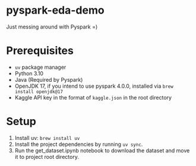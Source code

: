 # pyspark-eda-demo
Just messing around with Pyspark =)


# Prerequisites
- `uv` package manager
- Python 3.10
- Java (Required by Pyspark)
- OpenJDK 17, if you intend to use pyspark 4.0.0, installed via `brew install openjdk@17`
- Kaggle API key in the format of `kaggle.json` in the root directory

# Setup

1. Install uv: `brew install uv`
2. Install the project dependencies by running `uv sync`.
3. Run the get_dataset.ipynb notebook to download the dataset and move it to project root directory.